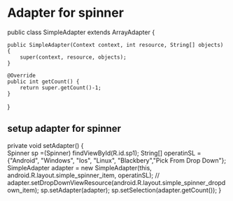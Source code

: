 # Adapter for spinner

public class SimpleAdapter extends ArrayAdapter<String> {

    public SimpleAdapter(Context context, int resource, String[] objects) {
        super(context, resource, objects);
    }

    @Override
    public int getCount() {
        return super.getCount()-1;
    }
}


## setup adapter for spinner
private void setAdapter() {  
        Spinner sp =(Spinner) findViewById(R.id.sp1);
        String[] operatinSL = {"Android", "Windows", "Ios", "Linux", "Blackbery","Pick From Drop Down"};
        SimpleAdapter adapter = new SimpleAdapter(this, android.R.layout.simple_spinner_item, operatinSL);
       // adapter.setDropDownViewResource(android.R.layout.simple_spinner_dropdown_item);
        sp.setAdapter(adapter);
        sp.setSelection(adapter.getCount());
    }

